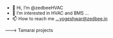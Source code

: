 - 👋 Hi, I’m @zedbeeHVAC
- 👀 I’m interested in HVAC and BMS ...
- 📫 How to reach me ...yogeshwar@zedbee.in

<!---
zedbeeHVAC/zedbeeHVAC is a ✨ special ✨ repository because its `README.md` (this file) appears on your GitHub profile.
You can click the Preview link to take a look at your changes.
--->
---> Tamarai projects
